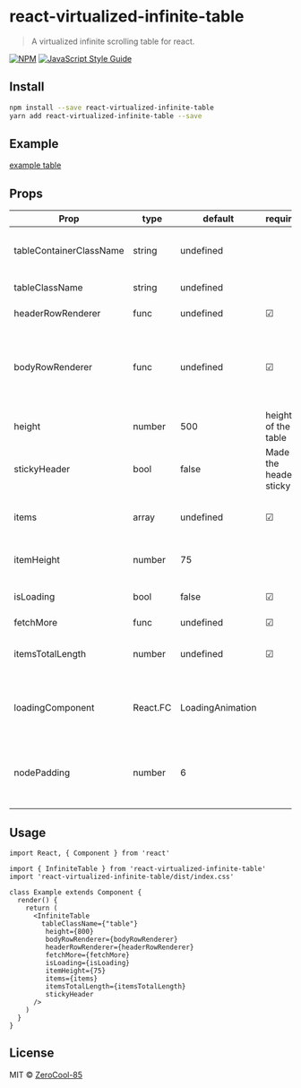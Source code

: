 # react-virtualized-infinite-table

> A virtualized infinite scrolling table for react.

[![NPM](https://img.shields.io/npm/v/react-virtualized-infinite-table.svg)](https://www.npmjs.com/package/react-virtualized-infinite-table) [![JavaScript Style Guide](https://img.shields.io/badge/code_style-standard-brightgreen.svg)](https://standardjs.com)

## Install

```bash
npm install --save react-virtualized-infinite-table
yarn add react-virtualized-infinite-table --save
```

## Example

[example table](https://zerocool-85.github.io/react-virtualized-infinite-table/)

## Props

Prop | type | default | required | description
--- | --- | --- | --- | ---
tableContainerClassName | string | undefined | | Add a class to the table wrapper div
tableClassName | string | undefined | | Add a class to the table
headerRowRenderer | func | undefined | &#9745; | Rendering the header
bodyRowRenderer | func | undefined | &#9745; | Rendering the bodyRow (item: any, index: number) => any
height | number | 500 | height of the table
stickyHeader | bool | false | Made the header sticky
items | array<any> | undefined | &#9745; | An array of items for the body rows
itemHeight | number | 75 | | height of the body rows
isLoading | bool | false | &#9745; | loading flag for fetching more
fetchMore | func | undefined | &#9745; | () => any
itemsTotalLength | number | undefined | &#9745; | total amount of items for the table
loadingComponent | React.FC | LoadingAnimation | | A component to indicate if loading is active
nodePadding | number | 6 | | amount of items before and after the visible window


## Usage

```tsx
import React, { Component } from 'react'

import { InfiniteTable } from 'react-virtualized-infinite-table'
import 'react-virtualized-infinite-table/dist/index.css'

class Example extends Component {
  render() {
    return (
      <InfiniteTable
        tableClassName={"table"}
         height={800}
         bodyRowRenderer={bodyRowRenderer}
         headerRowRenderer={headerRowRenderer}
         fetchMore={fetchMore}
         isLoading={isLoading}
         itemHeight={75}
         items={items}
         itemsTotalLength={itemsTotalLength}
         stickyHeader
      />
    )
  }
}
```

## License

MIT © [ZeroCool-85](https://github.com/ZeroCool-85)

